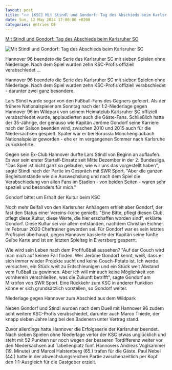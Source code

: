 ```yaml
---
layout: post
title: "🔥🔥 [KSC] Mit Stindl und Gondorf: Tag des Abschieds beim Karlsruher SC"
date: Sun, 12 May 2024 17:00:00 +0200
categories: entries DE
---
```

[Mit Stindl und Gondorf: Tag des Abschieds beim Karlsruher SC](https://www.swr.de/sport/fussball/karlsruher-sc/stindl-gondorf-abschiede-karlsruher-sc-100.html)

![Mit Stindl und Gondorf: Tag des Abschieds beim Karlsruher SC](https://www.swr.de/sport/fussball/karlsruher-sc/1715537582473%2Cksc-spieler-abschied-100~_v-16x9@2dL_-6c42aff4e68b43c7868c3240d3ebfa29867457da.jpg)

Hannover 96 beendete die Serie des Karlsruher SC mit sieben Spielen ohne Niederlage. Nach dem Spiel wurden zehn KSC-Profis offiziell verabschiedet ...

Hannover 96 beendete die Serie des Karlsruher SC mit sieben Spielen ohne Niederlage. Nach dem Spiel wurden zehn KSC-Profis offiziell verabschiedet - darunter zwei ganz besondere.

Lars Stindl wurde sogar von den Fußball-Fans des Gegners gefeiert. Als der frühere Nationalspieler am Sonntag nach der 1:2-Niederlage gegen Hannover 96 im Wildpark von seinem Heimatclub Karlsruher SC offiziell verabschiedet wurde, applaudierten auch die Gäste-Fans. Schließlich hatte der 35-Jährige, der genauso wie Kapitän Jerôme Gondorf seine Karriere nach der Saison beenden wird, zwischen 2010 und 2015 auch für die Niedersachsen gespielt. Später war er bei Borussia Mönchengladbach Nationalspieler geworden - ehe er im vergangenen Sommer nach Karlsruhe zurückkehrte.

Gegen sein Ex-Club Hannover durfte Lars Stindl von Beginn an auflaufen. Es war sein erster Startelf-Einsatz seit Mitte Dezember in der 2. Bundesliga. "Das Spiel ist nicht ganz so gelaufen, wie wir uns das vorgestellt haben", sagte Stindl nach der Partie im Gespräch mit SWR Sport. "Aber die ganzen Begleitumstände wie die Auswechslung und nach dem Spiel die Verabschiedung von allen Fans im Stadion - von beiden Seiten - waren sehr speziell und besonders für mich."

Gondorf bittet um Erhalt der Kultur beim KSC

Noch mehr Beifall von den Karlsruher Anhängern erhielt aber Gondorf, der fast den Status einer Vereins-Ikone genießt. "Eine Bitte, pflegt diesen Club, pflegt diese Kultur, diese Werte, die hier erschaffen worden sind", erklärte Gondorf. Diese Kultur sei vor allem entstanden, nachdem Christian Eichner im Februar 2020 Cheftrainer geworden sei. Für Gondorf war es sein letztes Profispiel überhaupt, gegen Hannover kassierte der Kapitän seine fünfte Gelbe Karte und ist am letzten Spieltag in Elversberg gesperrt.

Wie wird sein Leben nach dem Profifußball aussehen? "Auf der Couch wird man mich auf keinen Fall finden. Wer Jerôme Gondorf kennt, weiß, dass er sich immer wieder Projekte sucht und keine Couch-Potato ist. Ich werde versuchen, ein Stück weit zu Entschleunigen und ein Stück weit Abstand vom Fußball zu gewinnen. Aber ich will mir auch keine Möglichkeit von vornherein verschließen, was die Zukunft betrifft", sagte Gondorf am Mikrofon von SWR Sport. Eine Rückkehr zum KSC in anderer Funktion könne er sich grundsätzlich vorstellen, so Gondorf weiter.

Niederlage gegen Hannover zum Abschied aus dem Wildpark

Neben Gondorf und Stindl wurden nach dem Duell mit Hannover 96 zudem acht weitere KSC-Profis verabschiedet, darunter auch Marco Thiede, der knapp sieben Jahre lang bei den Badenern unter Vertrag stand.

Zuvor allerdings hatte Hannover die Erfolgsserie der Karlsruher beendet. Nach sieben Spielen ohne Niederlage verlor der KSC etwas unglücklich und steht mit 52 Punkten nur noch wegen der besseren Tordifferenz weiter vor den Niedersachsen auf Tabellenplatz fünf. Hannovers Andreas Voglsammer (19. Minute) und Marcel Halstenberg (65.) trafen für die Gäste. Paul Nebel (44.) hatte in der abwechslungsreichen Partie zwischenzeitlich per Kopf den 1:1-Ausgleich für die Gastgeber erzielt.

